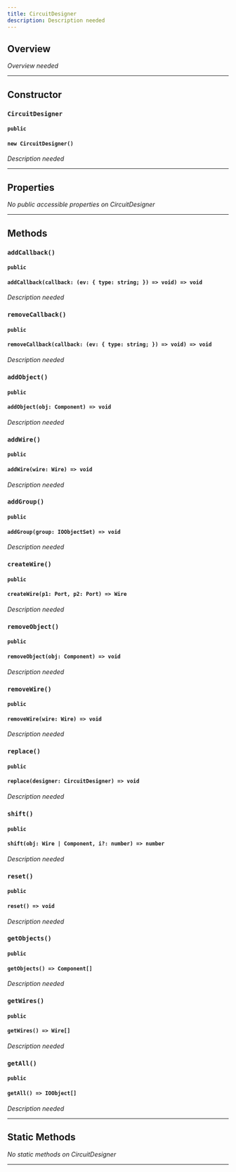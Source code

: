```yaml
---
title: CircuitDesigner
description: Description needed
---
```



## Overview
*Overview needed*

---


## Constructor

### `CircuitDesigner`
#### `public`
#### `new CircuitDesigner()`
*Description needed*

---


## Properties

*No public accessible properties on CircuitDesigner*

---


## Methods

### `addCallback()`
#### `public`
#### `addCallback(callback: (ev: { type: string; }) => void) => void`
*Description needed*

### `removeCallback()`
#### `public`
#### `removeCallback(callback: (ev: { type: string; }) => void) => void`
*Description needed*

### `addObject()`
#### `public`
#### `addObject(obj: Component) => void`
*Description needed*

### `addWire()`
#### `public`
#### `addWire(wire: Wire) => void`
*Description needed*

### `addGroup()`
#### `public`
#### `addGroup(group: IOObjectSet) => void`
*Description needed*

### `createWire()`
#### `public`
#### `createWire(p1: Port, p2: Port) => Wire`
*Description needed*

### `removeObject()`
#### `public`
#### `removeObject(obj: Component) => void`
*Description needed*

### `removeWire()`
#### `public`
#### `removeWire(wire: Wire) => void`
*Description needed*

### `replace()`
#### `public`
#### `replace(designer: CircuitDesigner) => void`
*Description needed*

### `shift()`
#### `public`
#### `shift(obj: Wire | Component, i?: number) => number`
*Description needed*

### `reset()`
#### `public`
#### `reset() => void`
*Description needed*

### `getObjects()`
#### `public`
#### `getObjects() => Component[]`
*Description needed*

### `getWires()`
#### `public`
#### `getWires() => Wire[]`
*Description needed*

### `getAll()`
#### `public`
#### `getAll() => IOObject[]`
*Description needed*

---


## Static Methods

*No static methods on CircuitDesigner*

---
